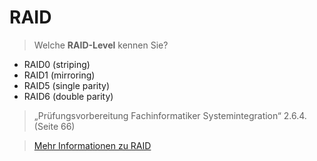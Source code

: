 # RAID

> Welche **RAID-Level** kennen Sie?

- RAID0 (striping)
- RAID1 (mirroring)
- RAID5 (single parity)
- RAID6 (double parity)

> „Prüfungsvorbereitung Fachinformatiker Systemintegration“ 2.6.4. (Seite 66)

> [Mehr Informationen zu RAID](https://www.thomas-krenn.com/de/wikiDE/index.php?title=RAID)
